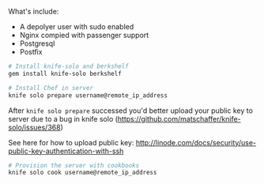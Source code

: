 What's include:
* A depolyer user with sudo enabled
* Nginx compied with passenger support
* Postgresql
* Postfix

```sh
# Install knife-solo and berkshelf
gem install knife-solo berkshelf
```

```sh
# Install Chef in server
knife solo prepare username@remote_ip_address
```

After `knife solo prepare` successed
you'd better upload your public key to server due to a bug in knife solo (https://github.com/matschaffer/knife-solo/issues/368)

See here for how to upload public key: http://linode.com/docs/security/use-public-key-authentication-with-ssh

```sh
# Provision the server with cookbooks
knife solo cook username@remote_ip_address
```
